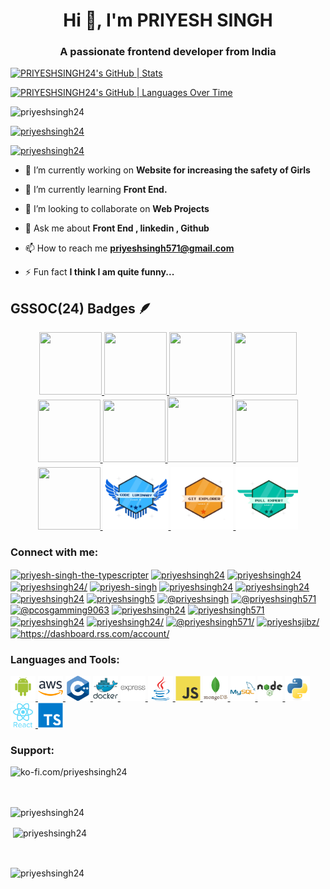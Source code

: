 <h1 align="center">Hi 👋, I'm PRIYESH SINGH</h1>
<h3 align="center">A passionate frontend developer from India</h3>


[![PRIYESHSINGH24's GitHub | Stats](https://stats.quira.sh/PRIYESHSINGH24/github?theme=dark)](https://quira.sh?utm_source=widgets&utm_campaign=PRIYESHSINGH24)


[![PRIYESHSINGH24's GitHub | Languages Over Time](https://stats.quira.sh/PRIYESHSINGH24/languages-over-time?theme=dark)](https://quira.sh?utm_source=widgets&utm_campaign=PRIYESHSINGH24)


<p align="left"> <img src="https://komarev.com/ghpvc/?username=priyeshsingh24&label=Profile%20views&color=0e75b6&style=flat" alt="priyeshsingh24" /> </p>

<p align="left"> <a href="https://github.com/ryo-ma/github-profile-trophy"><img src="https://github-profile-trophy.vercel.app/?username=priyeshsingh24" alt="priyeshsingh24" /></a> </p>

<p align="left"> <a href="https://twitter.com/priyeshsingh24" target="blank"><img src="https://img.shields.io/twitter/follow/priyeshsingh24?logo=twitter&style=for-the-badge" alt="priyeshsingh24" /></a> </p>

- 🔭 I’m currently working on **Website for increasing the safety of Girls**

- 🌱 I’m currently learning **Front End.**

- 👯 I’m looking to collaborate on **Web Projects**

- 💬 Ask me about **Front End , linkedin , Github**

- 📫 How to reach me **priyeshsingh571@gmail.com**

- ⚡ Fun fact **I think I am quite funny...**

## GSSOC(24) Badges 🪶
<div style='display:flex; align-items:center; gap: 10px;' align='center'><a href="https://gssoc.girlscript.tech/leaderboard">
<img src="https://raw.githubusercontent.com/GSSoC24/Postman-Challenge/main/docs/assets/Postman%20White.png" width="100px" height="100px" />
  <img src="https://raw.githubusercontent.com/GSSoC24/Postman-Challenge/main/docs/assets/1.png" width="100px" height="100px" />
  <img src="https://raw.githubusercontent.com/GSSoC24/Postman-Challenge/main/docs/assets/2.png" width="100px" height="100px" />
  <img src="https://raw.githubusercontent.com/GSSoC24/Postman-Challenge/main/docs/assets/3.png" width="100px" height="100px" />
  <img src="https://raw.githubusercontent.com/GSSoC24/Postman-Challenge/main/docs/assets/4.png" width="100px" height="100px" />
  <img src="https://raw.githubusercontent.com/GSSoC24/Postman-Challenge/main/docs/assets/5.png" width="100px" height="100px" />
  <img src="https://raw.githubusercontent.com/GSSoC24/Postman-Challenge/main/docs/assets/6.png" width="105px" height="105px" />
  <img src="https://raw.githubusercontent.com/GSSoC24/Postman-Challenge/main/docs/assets/7.png" width="100px" height="100px" />
  <img src="https://raw.githubusercontent.com/GSSoC24/Postman-Challenge/main/docs/assets/8.png" width="100px" height="100px" />
  <img src="https://raw.githubusercontent.com/GSSoC24/Contributor/refs/heads/main/assets/Code%20Luminary.png" width="105px" height="105px" />
  <img src="https://raw.githubusercontent.com/GSSoC24/Contributor/refs/heads/main/assets/Git%20Explorer.png" width="100px" height="100px" />
  <img src="https://raw.githubusercontent.com/GSSoC24/Contributor/refs/heads/main/assets/Pull%20Expert.png" width="100px" height="100px" /></a>
</div>

<h3 align="left">Connect with me:</h3>
<p align="left">
<a href="https://codepen.io/priyesh-singh-the-typescripter" target="blank"><img align="center" src="https://raw.githubusercontent.com/rahuldkjain/github-profile-readme-generator/master/src/images/icons/Social/codepen.svg" alt="priyesh-singh-the-typescripter" height="30" width="40" /></a>
<a href="https://dev.to/priyeshsingh24" target="blank"><img align="center" src="https://raw.githubusercontent.com/rahuldkjain/github-profile-readme-generator/master/src/images/icons/Social/devto.svg" alt="priyeshsingh24" height="30" width="40" /></a>
<a href="https://twitter.com/priyeshsingh24" target="blank"><img align="center" src="https://raw.githubusercontent.com/rahuldkjain/github-profile-readme-generator/master/src/images/icons/Social/twitter.svg" alt="priyeshsingh24" height="30" width="40" /></a>
<a href="https://linkedin.com/in/priyeshsingh24/" target="blank"><img align="center" src="https://raw.githubusercontent.com/rahuldkjain/github-profile-readme-generator/master/src/images/icons/Social/linked-in-alt.svg" alt="priyeshsingh24/" height="30" width="40" /></a>
<a href="https://stackoverflow.com/users/priyesh-singh" target="blank"><img align="center" src="https://raw.githubusercontent.com/rahuldkjain/github-profile-readme-generator/master/src/images/icons/Social/stack-overflow.svg" alt="priyesh-singh" height="30" width="40" /></a>
<a href="https://codesandbox.com/priyeshsingh24" target="blank"><img align="center" src="https://raw.githubusercontent.com/rahuldkjain/github-profile-readme-generator/master/src/images/icons/Social/codesandbox.svg" alt="priyeshsingh24" height="30" width="40" /></a>
<a href="https://kaggle.com/priyeshsingh24" target="blank"><img align="center" src="https://raw.githubusercontent.com/rahuldkjain/github-profile-readme-generator/master/src/images/icons/Social/kaggle.svg" alt="priyeshsingh24" height="30" width="40" /></a>
<a href="https://dribbble.com/priyeshsingh24" target="blank"><img align="center" src="https://raw.githubusercontent.com/rahuldkjain/github-profile-readme-generator/master/src/images/icons/Social/dribbble.svg" alt="priyeshsingh24" height="30" width="40" /></a>
<a href="https://www.behance.net/priyeshsingh5" target="blank"><img align="center" src="https://raw.githubusercontent.com/rahuldkjain/github-profile-readme-generator/master/src/images/icons/Social/behance.svg" alt="priyeshsingh5" height="30" width="40" /></a>
<a href="https://hashnode.com/@priyeshsingh" target="blank"><img align="center" src="https://raw.githubusercontent.com/rahuldkjain/github-profile-readme-generator/master/src/images/icons/Social/hashnode.svg" alt="@priyeshsingh" height="30" width="40" /></a>
<a href="https://medium.com/@priyeshsingh571" target="blank"><img align="center" src="https://raw.githubusercontent.com/rahuldkjain/github-profile-readme-generator/master/src/images/icons/Social/medium.svg" alt="@priyeshsingh571" height="30" width="40" /></a>
<a href="https://www.youtube.com/c/@pcosgamming9063" target="blank"><img align="center" src="https://raw.githubusercontent.com/rahuldkjain/github-profile-readme-generator/master/src/images/icons/Social/youtube.svg" alt="@pcosgamming9063" height="30" width="40" /></a>
<a href="https://www.codechef.com/users/priyeshsingh24" target="blank"><img align="center" src="https://cdn.jsdelivr.net/npm/simple-icons@3.1.0/icons/codechef.svg" alt="priyeshsingh24" height="30" width="40" /></a>
<a href="https://www.hackerrank.com/priyeshsingh571" target="blank"><img align="center" src="https://raw.githubusercontent.com/rahuldkjain/github-profile-readme-generator/master/src/images/icons/Social/hackerrank.svg" alt="priyeshsingh571" height="30" width="40" /></a>
<a href="https://codeforces.com/profile/priyeshsingh24" target="blank"><img align="center" src="https://raw.githubusercontent.com/rahuldkjain/github-profile-readme-generator/master/src/images/icons/Social/codeforces.svg" alt="priyeshsingh24" height="30" width="40" /></a>
<a href="https://www.leetcode.com/priyeshsingh24/" target="blank"><img align="center" src="https://raw.githubusercontent.com/rahuldkjain/github-profile-readme-generator/master/src/images/icons/Social/leet-code.svg" alt="priyeshsingh24/" height="30" width="40" /></a>
<a href="https://www.hackerearth.com/@priyeshsingh571/" target="blank"><img align="center" src="https://raw.githubusercontent.com/rahuldkjain/github-profile-readme-generator/master/src/images/icons/Social/hackerearth.svg" alt="@priyeshsingh571/" height="30" width="40" /></a>
<a href="https://auth.geeksforgeeks.org/user/priyeshsjibz/" target="blank"><img align="center" src="https://raw.githubusercontent.com/rahuldkjain/github-profile-readme-generator/master/src/images/icons/Social/geeks-for-geeks.svg" alt="priyeshsjibz/" height="30" width="40" /></a>
<a href="/https://dashboard.rss.com/account/" target="blank"><img align="center" src="https://raw.githubusercontent.com/rahuldkjain/github-profile-readme-generator/master/src/images/icons/Social/rss.svg" alt="https://dashboard.rss.com/account/" height="30" width="40" /></a>
</p>

<h3 align="left">Languages and Tools:</h3>
<p align="left"> <a href="https://developer.android.com" target="_blank" rel="noreferrer"> <img src="https://raw.githubusercontent.com/devicons/devicon/master/icons/android/android-original-wordmark.svg" alt="android" width="40" height="40"/> </a> <a href="https://aws.amazon.com" target="_blank" rel="noreferrer"> <img src="https://raw.githubusercontent.com/devicons/devicon/master/icons/amazonwebservices/amazonwebservices-original-wordmark.svg" alt="aws" width="40" height="40"/> </a> <a href="https://www.w3schools.com/cpp/" target="_blank" rel="noreferrer"> <img src="https://raw.githubusercontent.com/devicons/devicon/master/icons/cplusplus/cplusplus-original.svg" alt="cplusplus" width="40" height="40"/> </a> <a href="https://www.docker.com/" target="_blank" rel="noreferrer"> <img src="https://raw.githubusercontent.com/devicons/devicon/master/icons/docker/docker-original-wordmark.svg" alt="docker" width="40" height="40"/> </a> <a href="https://expressjs.com" target="_blank" rel="noreferrer"> <img src="https://raw.githubusercontent.com/devicons/devicon/master/icons/express/express-original-wordmark.svg" alt="express" width="40" height="40"/> </a> <a href="https://www.java.com" target="_blank" rel="noreferrer"> <img src="https://raw.githubusercontent.com/devicons/devicon/master/icons/java/java-original.svg" alt="java" width="40" height="40"/> </a> <a href="https://developer.mozilla.org/en-US/docs/Web/JavaScript" target="_blank" rel="noreferrer"> <img src="https://raw.githubusercontent.com/devicons/devicon/master/icons/javascript/javascript-original.svg" alt="javascript" width="40" height="40"/> </a> <a href="https://www.mongodb.com/" target="_blank" rel="noreferrer"> <img src="https://raw.githubusercontent.com/devicons/devicon/master/icons/mongodb/mongodb-original-wordmark.svg" alt="mongodb" width="40" height="40"/> </a> <a href="https://www.mysql.com/" target="_blank" rel="noreferrer"> <img src="https://raw.githubusercontent.com/devicons/devicon/master/icons/mysql/mysql-original-wordmark.svg" alt="mysql" width="40" height="40"/> </a> <a href="https://nodejs.org" target="_blank" rel="noreferrer"> <img src="https://raw.githubusercontent.com/devicons/devicon/master/icons/nodejs/nodejs-original-wordmark.svg" alt="nodejs" width="40" height="40"/> </a> <a href="https://www.python.org" target="_blank" rel="noreferrer"> <img src="https://raw.githubusercontent.com/devicons/devicon/master/icons/python/python-original.svg" alt="python" width="40" height="40"/> </a> <a href="https://reactjs.org/" target="_blank" rel="noreferrer"> <img src="https://raw.githubusercontent.com/devicons/devicon/master/icons/react/react-original-wordmark.svg" alt="react" width="40" height="40"/> </a> <a href="https://www.typescriptlang.org/" target="_blank" rel="noreferrer"> <img src="https://raw.githubusercontent.com/devicons/devicon/master/icons/typescript/typescript-original.svg" alt="typescript" width="40" height="40"/> </a> </p>

<h3 align="left">Support:</h3>
<p><a href="https://ko-fi.com/ko-fi.com/priyeshsingh24"> <img align="left" src="https://cdn.ko-fi.com/cdn/kofi3.png?v=3" height="50" width="210" alt="ko-fi.com/priyeshsingh24" /></a></p><br><br>
<BR>

<p><img align="left" src="https://github-readme-stats.vercel.app/api/top-langs?username=priyeshsingh24&show_icons=true&locale=en&layout=compact" alt="priyeshsingh24" /></p>

<BR>

<p>&nbsp;<img align="center" src="https://github-readme-stats.vercel.app/api?username=priyeshsingh24&show_icons=true&locale=en" alt="priyeshsingh24" /></p>

<BR>

<p><img align="center" src="https://github-readme-streak-stats.herokuapp.com/?user=priyeshsingh24&" alt="priyeshsingh24" /></p>
